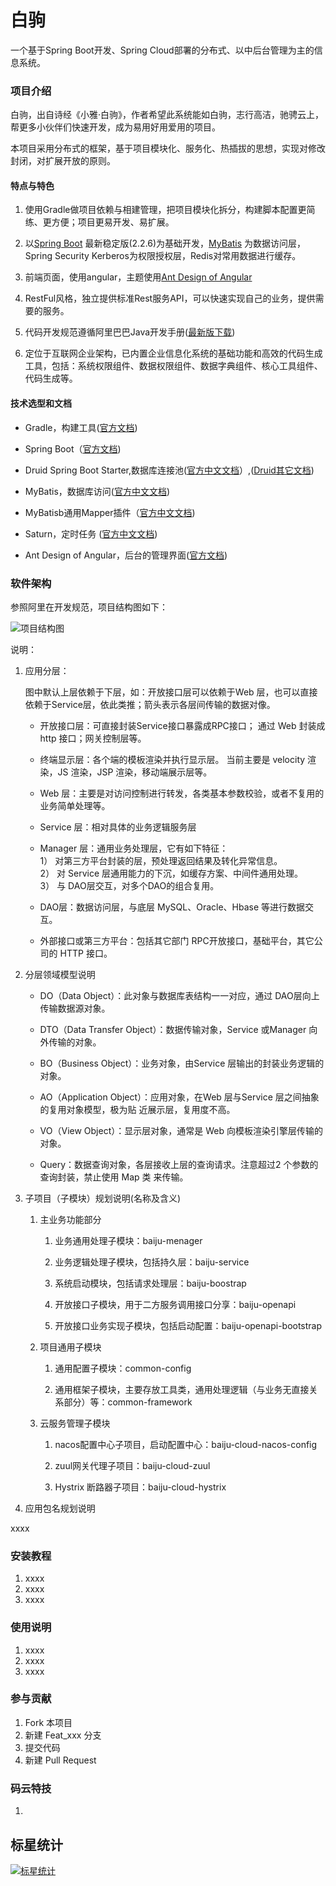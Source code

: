 # 白驹

一个基于Spring Boot开发、Spring Cloud部署的分布式、以中后台管理为主的信息系统。

### 项目介绍

白驹，出自诗经《小雅·白驹》，作者希望此系统能如白驹，志行高洁，驰骋云上，帮更多小伙伴们快速开发，成为易用好用爱用的项目。

本项目采用分布式的框架，基于项目模块化、服务化、热插拔的思想，实现对修改封闭，对扩展开放的原则。

#### 特点与特色

1. 使用Gradle做项目依赖与相建管理，把项目模块化拆分，构建脚本配置更简练、更方便；项目更易开发、易扩展。

2. 以[Spring Boot](https://spring.io/projects/spring-boot#overview) 最新稳定版(2.2.6)为基础开发，[MyBatis](https://mybatis.io/) 为数据访问层，Spring Security Kerberos为权限授权层，Redis对常用数据进行缓存。

3. 前端页面，使用angular，主题使用[Ant Design of Angular](https://ng.ant.design/docs/introduce/zh)

4. RestFul风格，独立提供标准Rest服务API，可以快速实现自己的业务，提供需要的服务。

5. 代码开发规范遵循阿里巴巴Java开发手册([最新版下载](https://github.com/alibaba/p3c))

6. 定位于互联网企业架构，已内置企业信息化系统的基础功能和高效的代码生成工具，包括：系统权限组件、数据权限组件、数据字典组件、核心工具组件、代码生成等。

#### 技术选型和文档

- Gradle，构建工具([官方文档](https://docs.gradle.org))
- Spring Boot（[官方文档](https://spring.io/projects/spring-boot#learn))
- Druid Spring Boot Starter,数据库连接池([官方中文文档](https://github.com/alibaba/druid/tree/master/druid-spring-boot-starter/)）,([Druid其它文档](https://github.com/alibaba/druid/wiki/%E9%A6%96%E9%A1%B5))
- MyBatis，数据库访问([官方中文文档](https://mybatis.org/mybatis-3/zh/index.html)) 
- MyBatisb通用Mapper插件（[官方中文文档](https://mybatis.io/))
- Saturn，定时任务 ([官方中文文档](https://vipshop.github.io/Saturn/#/))

- Ant Design of Angular，后台的管理界面([官方文档](https://ng.ant.design/docs/introduce/zh))

### 软件架构

参照阿里在开发规范，项目结构图如下：

![项目结构图](http://www.plantuml.com/plantuml/proxy?cache=no&src=https://raw.githubusercontent.com/jianengzhn/baiju/featuer-e0a1562-0413-frameowrk-develop/doc/project-framework.puml)

说明：
 1. 应用分层：

    图中默认上层依赖于下层，如：开放接口层可以依赖于Web 层，也可以直接依赖于Service层，依此类推；箭头表示各层间传输的数据对像。

    * 开放接口层：可直接封装Service接口暴露成RPC接口； 通过 Web 封装成 http 接口；网关控制层等。
   
    * 终端显示层：各个端的模板渲染并执行显示层。 当前主要是 velocity 渲染，JS 渲染，JSP 渲染，移动端展示层等。
   
    * Web 层：主要是对访问控制进行转发，各类基本参数校验，或者不复用的业务简单处理等。
   
    * Service 层：相对具体的业务逻辑服务层 
   
    * Manager 层：通用业务处理层，它有如下特征：    
      1） 对第三方平台封装的层，预处理返回结果及转化异常信息。    
      2） 对 Service 层通用能力的下沉，如缓存方案、中间件通用处理。    
      3） 与 DAO层交互，对多个DAO的组合复用。 
      
    * DAO层：数据访问层，与底层 MySQL、Oracle、Hbase 等进行数据交互。
    
    * 外部接口或第三方平台：包括其它部门 RPC开放接口，基础平台，其它公司的 HTTP 接口。 
   
2. 分层领域模型说明
   * DO（Data Object）：此对象与数据库表结构一一对应，通过 DAO层向上传输数据源对象。 
   
   * DTO（Data Transfer Object）：数据传输对象，Service 或Manager 向外传输的对象。 
   
   * BO（Business Object）：业务对象，由Service 层输出的封装业务逻辑的对象。 
   
   * AO（Application Object）：应用对象，在Web 层与Service 层之间抽象的复用对象模型，极为贴 近展示层，复用度不高。 
   
   * VO（View Object）：显示层对象，通常是 Web 向模板渲染引擎层传输的对象。 
   
   * Query：数据查询对象，各层接收上层的查询请求。注意超过2 个参数的查询封装，禁止使用 Map 类 来传输。 

3. 子项目（子模块）规划说明(名称及含义)
   
   1) 主业务功能部分
      1) 业务通用处理子模块：baiju-menager
      
      2) 业务逻辑处理子模块，包括持久层：baiju-service
      
      3) 系统启动模块，包括请求处理层：baiju-boostrap
      
      4) 开放接口子模块，用于二方服务调用接口分享：baiju-openapi
      
      5) 开放接口业务实现子模块，包括启动配置：baiju-openapi-bootstrap
   
   2) 项目通用子模块
      1) 通用配置子模块：common-config
      
      2) 通用框架子模块，主要存放工具类，通用处理逻辑（与业务无直接关系部分）等：common-framework
      
   3) 云服务管理子模块
      
      1) nacos配置中心子项目，启动配置中心：baiju-cloud-nacos-config
      
      2) zuul网关代理子项目：baiju-cloud-zuul
      
      3) Hystrix 断路器子项目：baiju-cloud-hystrix
 
4. 应用包名规划说明
 
  xxxx
      
### 安装教程

1. xxxx
2. xxxx
3. xxxx

### 使用说明

1. xxxx
2. xxxx
3. xxxx

### 参与贡献

1. Fork 本项目
2. 新建 Feat_xxx 分支
3. 提交代码
4. 新建 Pull Request

### 码云特技

1.

## 标星统计

[![标星统计](https://starchart.cc/jianengzhn/baiju.svg)](https://starchart.cc/jianengzhn/baiju)
